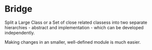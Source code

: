 # Bridge

Split a Large Class or a Set of close related classess into two separate
hierarchies - abstract and implementation - which can be developed independently.

Making changes in an smaller, well-defined module is much easier.